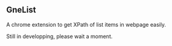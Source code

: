 ## GneList

A chrome extension to get XPath of list items in webpage easily.

Still in developping, please wait a moment.



